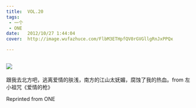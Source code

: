 ```yaml
---
title:	VOL.20
tags:
 - 一个
 - ONE
date:	2012/10/27 1:44:04
cover:	http://image.wufazhuce.com/FlbM3ETHpfQV0rGVGllgRnJxPPQx

---
```

![](http://image.wufazhuce.com/FlbM3ETHpfQV0rGVGllgRnJxPPQx)
---

跟我去北方吧，逃离爱情的肤浅，南方的江山太妩媚，腐蚀了我的热血。from 左小祖咒《爱情的枪》
 
Reprinted from ONE
